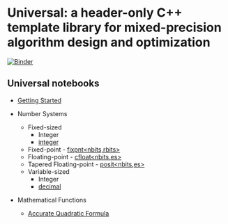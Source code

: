 # Universal: a header-only C++ template library for mixed-precision algorithm design and optimization

[![Binder](https://mybinder.org/badge_logo.svg)](https://mybinder.org/v2/gh/stillwater-sc/universal-notebook/main?filepath=notebooks%2Fintro_universal.ipynb)

## Universal notebooks

* [Getting Started](https://mybinder.org/v2/gh/stillwater-sc/universal-notebook/main?filepath=notebooks%2Fgetting_started.ipynb)

* Number Systems
    - Fixed-sized
    	* Integer
	    - [integer<nbits>](https://mybinder.org/v2/gh/stillwater-sc/universal-notebook/main?filepath=notebooks%2Fintro_integer.ipynb)
	* Fixed-point
    	    - [fixpnt<nbits,rbits>](https://mybinder.org/v2/gh/stillwater-sc/universal-notebook/main?filepath=notebooks%2Fintro_fixpnt.ipynb)
	* Floating-point
    	    - [cfloat<nbits,es>](https://mybinder.org/v2/gh/stillwater-sc/universal-notebook/main?filepath=notebooks%2Fintro_cfloat.ipynb)
	* Tapered Floating-point
    	    - [posit<nbits,es>](https://mybinder.org/v2/gh/stillwater-sc/universal-notebook/main?filepath=notebooks%2Fintro_posit.ipynb)
    - Variable-sized
    	* Integer
	    - [decimal](https://mybinder.org/v2/gh/stillwater-sc/universal-notebook/main?filepath=notebooks%2Fintro_decimal.ipynb)

* Mathematical Functions
    - [Accurate Quadratic Formula](https://mybinder.org/v2/gh/stillwater-sc/universal-notebook/main?filepath=notebooks%2Faccurate_quadratic.ipynb)

